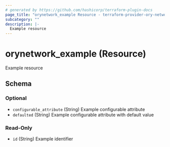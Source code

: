 ```yaml
---
# generated by https://github.com/hashicorp/terraform-plugin-docs
page_title: "orynetwork_example Resource - terraform-provider-ory-network"
subcategory: ""
description: |-
  Example resource
---
```


# orynetwork_example (Resource)

Example resource



<!-- schema generated by tfplugindocs -->
## Schema

### Optional

- `configurable_attribute` (String) Example configurable attribute
- `defaulted` (String) Example configurable attribute with default value

### Read-Only

- `id` (String) Example identifier
